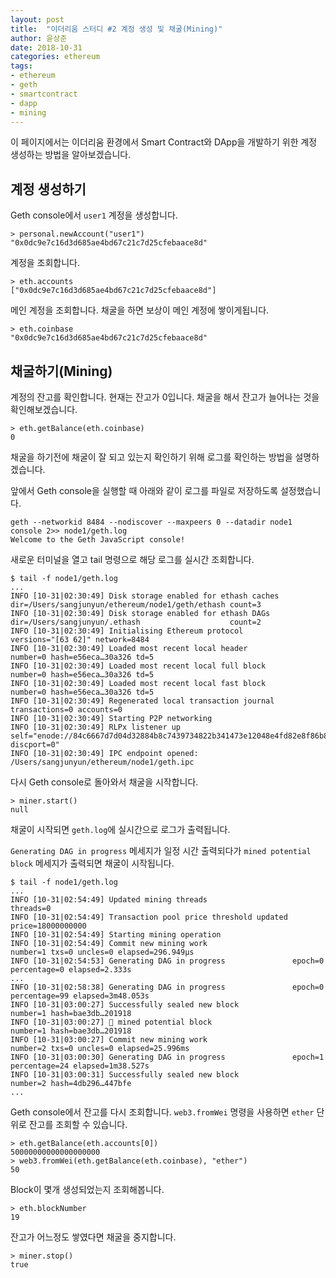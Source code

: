```yaml
---
layout: post
title:  "이더리움 스터디 #2 계정 생성 및 채굴(Mining)"
author: 윤상준
date: 2018-10-31
categories: ethereum
tags:
- ethereum
- geth
- smartcontract
- dapp
- mining
---
```


이 페이지에서는 이더리움 환경에서 Smart Contract와 DApp을 개발하기 위한 계정 생성하는 방법을 알아보겠습니다.

## 계정 생성하기

Geth console에서 `user1` 계정을 생성합니다.

```
> personal.newAccount("user1")
"0x0dc9e7c16d3d685ae4bd67c21c7d25cfebaace8d"
```

계정을 조회합니다.

```
> eth.accounts
["0x0dc9e7c16d3d685ae4bd67c21c7d25cfebaace8d"]
```

메인 계정을 조회합니다. 채굴을 하면 보상이 메인 계정에 쌓이게됩니다.
```
> eth.coinbase
"0x0dc9e7c16d3d685ae4bd67c21c7d25cfebaace8d"
```

## 채굴하기(Mining)

계정의 잔고를 확인합니다. 현재는 잔고가 0입니다. 채굴을 해서 잔고가 늘어나는 것을 확인해보겠습니다.

```
> eth.getBalance(eth.coinbase)
0
```

채굴을 하기전에 채굴이 잘 되고 있는지 확인하기 위해 로그를 확인하는 방법을 설명하겠습니다.

앞에서 Geth console을 실행할 때 아래와 같이 로그를 파일로 저장하도록 설정했습니다.
```
geth --networkid 8484 --nodiscover --maxpeers 0 --datadir node1 console 2>> node1/geth.log
Welcome to the Geth JavaScript console!
```

새로운 터미널을 열고 tail 명령으로 해당 로그를 실시간 조회합니다.

```
$ tail -f node1/geth.log
...
INFO [10-31|02:30:49] Disk storage enabled for ethash caches   dir=/Users/sangjunyun/ethereum/node1/geth/ethash count=3
INFO [10-31|02:30:49] Disk storage enabled for ethash DAGs     dir=/Users/sangjunyun/.ethash                    count=2
INFO [10-31|02:30:49] Initialising Ethereum protocol           versions="[63 62]" network=8484
INFO [10-31|02:30:49] Loaded most recent local header          number=0 hash=e56eca…30a326 td=5
INFO [10-31|02:30:49] Loaded most recent local full block      number=0 hash=e56eca…30a326 td=5
INFO [10-31|02:30:49] Loaded most recent local fast block      number=0 hash=e56eca…30a326 td=5
INFO [10-31|02:30:49] Regenerated local transaction journal    transactions=0 accounts=0
INFO [10-31|02:30:49] Starting P2P networking
INFO [10-31|02:30:49] RLPx listener up                         self="enode://84c6667d7d04d32884b8c7439734822b341473e12048e4fd82e8f86b8e98d55a8ece1f35d402ca98faf8edbb0e44005856701cc0bbbee4d7048e208ebd769406@[::]:30303?discport=0"
INFO [10-31|02:30:49] IPC endpoint opened: /Users/sangjunyun/ethereum/node1/geth.ipc
```

다시 Geth console로 돌아와서 채굴을 시작합니다.

```
> miner.start()
null
```

채굴이 시작되면 `geth.log`에 실시간으로 로그가 출력됩니다.

`Generating DAG in progress` 메세지가 일정 시간 출력되다가 `mined potential block` 메세지가 출력되면
채굴이 시작됩니다.

```
$ tail -f node1/geth.log
...
INFO [10-31|02:54:49] Updated mining threads                   threads=0
INFO [10-31|02:54:49] Transaction pool price threshold updated price=18000000000
INFO [10-31|02:54:49] Starting mining operation
INFO [10-31|02:54:49] Commit new mining work                   number=1 txs=0 uncles=0 elapsed=296.949µs
INFO [10-31|02:54:53] Generating DAG in progress               epoch=0 percentage=0 elapsed=2.333s
...
INFO [10-31|02:58:38] Generating DAG in progress               epoch=0 percentage=99 elapsed=3m48.053s
INFO [10-31|03:00:27] Successfully sealed new block            number=1 hash=bae3db…201918
INFO [10-31|03:00:27] 🔨 mined potential block                  number=1 hash=bae3db…201918
INFO [10-31|03:00:27] Commit new mining work                   number=2 txs=0 uncles=0 elapsed=25.996ms
INFO [10-31|03:00:30] Generating DAG in progress               epoch=1 percentage=24 elapsed=1m38.527s
INFO [10-31|03:00:31] Successfully sealed new block            number=2 hash=4db296…447bfe
...
```

Geth console에서 잔고를 다시 조회합니다.
`web3.fromWei` 명령을 사용하면 `ether` 단위로 잔고를 조회할 수 있습니다.

```
> eth.getBalance(eth.accounts[0])
50000000000000000000
> web3.fromWei(eth.getBalance(eth.coinbase), "ether")
50
```

Block이 몇개 생성되었는지 조회해봅니다.

```
> eth.blockNumber
19
```

잔고가 어느정도 쌓였다면 채굴을 중지합니다.

```
> miner.stop()
true
```
